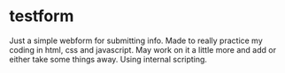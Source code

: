 # testform
Just a simple webform for submitting info. Made to really practice my coding in html, css and javascript. May work on it a little more and add or either take some things away. Using internal scripting.
